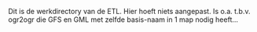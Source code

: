 Dit is de werkdirectory van de ETL. Hier hoeft niets aangepast. Is o.a. t.b.v. ogr2ogr die
GFS en GML met zelfde basis-naam in 1 map nodig heeft...
